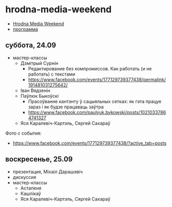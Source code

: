 # hrodna-media-weekend

- [Hrodna Media Weekend][event]
- [программа][prog]

[event]: https://www.facebook.com/events/177129739377438/?active_tab=posts
[prog]: http://socnews.by/wp-content/uploads/2016/09/Hrodna-Media-Weekend-24-25.09.2016.pdf

## суббота, 24.09

- мастер-классы
  - Дзмітрый Сурнін
    - Редактирование без компромиссов. Как работать (и не работать) с текстами
    - https://www.facebook.com/events/177129739377438/permalink/191481031275642/
  - Іван Вядзенін
  - Паўлюк Быкоўскі
    - Прасоўванне кантэнту ў сацыяльных сетках: як гэта працуе зараз і як будзе працаваць заўтра
    - https://www.facebook.com/paulyuk.bykowski/posts/10210337864741327
  - Яся Каралевіч-Картэль, Сяргей Сахараў

Фото с события:

- https://www.facebook.com/events/177129739377438/?active_tab=posts

## воскресенье, 25.09

- презентация, Міхаіл Дарашэвіч
- дискуссия
- мастер-классы
  - Астапеня
  - Кашлікаў
  - Яся Каралевіч-Картэль, Сяргей Сахараў
